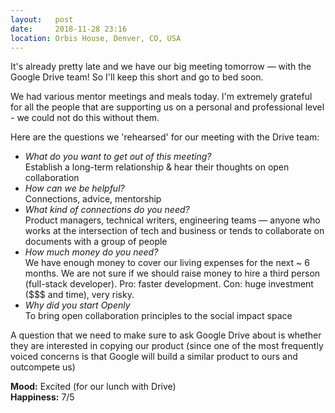 ```yaml
---
layout:   post
date:     2018-11-28 23:16
location: Orbis House, Denver, CO, USA
---
```


It's already pretty late and we have our big meeting tomorrow &mdash; with the
Google Drive team! So I'll keep this short and go to bed soon.

We had various mentor meetings and meals today. I'm extremely grateful for all
the people that are supporting us on a personal and professional level - we
could not do this without them.

Here are the questions we 'rehearsed' for our meeting with the Drive team:
- *What do you want to get out of this meeting?*  
  Establish a long-term relationship &amp; hear their thoughts on open
  collaboration
- *How can we be helpful?*  
  Connections, advice, mentorship
- *What kind of connections do you need?*  
  Product managers, technical writers, engineering teams &mdash; anyone who
  works at the intersection of tech and business or tends to collaborate on
  documents with a group of people
- *How much money do you need?*  
  We have enough money to cover our living expenses for the next ~ 6 months.
  We are not sure if we should raise money to hire a third person (full-stack
  developer). Pro: faster development. Con: huge investment ($$$ and time),
  very risky.
- *Why did you start Openly*  
  To bring open collaboration principles to the social impact space


A question that we need to make sure to ask Google Drive about is whether they
are interested in copying our product (since one of the most frequently voiced
concerns is that Google will build a similar product to ours and outcompete us)

**Mood:** Excited (for our lunch with Drive)  
**Happiness:** 7/5

